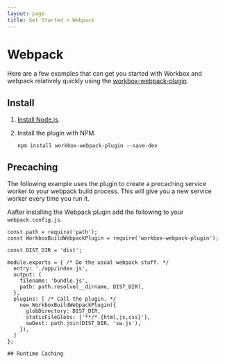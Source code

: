 ```yaml
---
layout: page
title: Get Started > Webpack
---
```


# Webpack

Here are a few examples that can get you started with Workbox and webpack
relatively quickly using the
[workbox-webpack-plugin](https://www.npmjs.com/package/workbox-webpack-plugin).

## Install

1. [Install Node.js](https://nodejs.org/en/).
1. Install the plugin with NPM.

    ```
    npm install workbox-webpack-plugin --save-dev
    ```

## Precaching

The following example uses the plugin to create a precaching service worker to
your webpack build process. This will give you a new service worker every time
you run it.

Aafter installing the Webpack plugin add the following to your `webpack.config.js`.

```
const path = require('path');
const WorkboxBuildWebpackPlugin = require('workbox-webpack-plugin');

const DIST_DIR = 'dist';

module.exports = { /* Do the usual webpack stuff. */
  entry: './app/index.js',
  output: {
    filename: 'bundle.js',
    path: path.resolve(__dirname, DIST_DIR),
  },
  plugins: [ /* Call the plugin. */
    new WorkboxBuildWebpackPlugin({
      globDirectory: DIST_DIR,
      staticFileGlobs: ['**/*.{html,js,css}'],
      swDest: path.join(DIST_DIR, 'sw.js'),
    }),
  ]
};
```

	## Runtime Caching